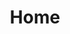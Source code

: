 ---
layout: frontpage
title: Home
banner-title: Scrollytelling Demo
banner-description: A test of implementing Javascript to allow scroll-based user interaction with VAPOR videos.
banner-button-text: Launch
banner-button-url: https://ncar.github.io/interactives/watervapor/index.html
---